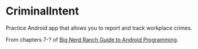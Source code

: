 # CriminalIntent

Practice Android app that allows you to report and track workplace crimes.

From chapters 7-? of
[Big Nerd Ranch Guide to Android Programming](https://www.bignerdranch.com/we-write/android-programming/).

